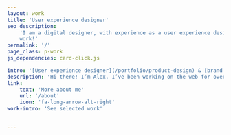 ```yaml
---
layout: work
title: 'User experience designer'
seo_description:
    'I am a digital designer, with experience as a user experience designer, front-end web developer, and brand design. Check out my
    work!'
permalink: '/'
page_class: p-work
js_dependencies: card-click.js

intro: '[User experience designer](/portfolio/product-design) & [brand strategist](/portfolio/marketing), driven by a desire to contribute to meaningful work.'
description: 'Hi there! I’m Alex. I’ve been working on the web for over seven years and currently work as a Brand Designer at Administrate.'
link:
    text: 'More about me'
    url: '/about'
    icon: 'fa-long-arrow-alt-right'
work-intro: 'See selected work'


---
```

